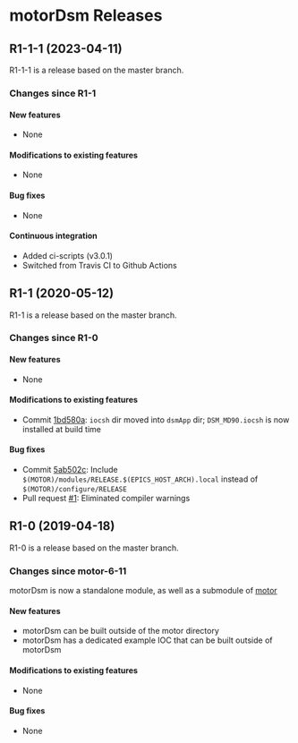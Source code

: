 # motorDsm Releases

## __R1-1-1 (2023-04-11)__
R1-1-1 is a release based on the master branch.  

### Changes since R1-1

#### New features
* None

#### Modifications to existing features
* None

#### Bug fixes
* None

#### Continuous integration
* Added ci-scripts (v3.0.1)
* Switched from Travis CI to Github Actions

## __R1-1 (2020-05-12)__
R1-1 is a release based on the master branch.  

### Changes since R1-0

#### New features
* None

#### Modifications to existing features
* Commit [1bd580a](https://github.com/epics-motor/motorDsm/commit/1bd580a87869fb140939978c0b06856917282da9): ``iocsh`` dir moved into ``dsmApp`` dir; ``DSM_MD90.iocsh`` is now installed at build time

#### Bug fixes
* Commit [5ab502c](https://github.com/epics-motor/motorDsm/commit/5ab502c53ac81885e2a511ade95f22d0a0db4f43): Include ``$(MOTOR)/modules/RELEASE.$(EPICS_HOST_ARCH).local`` instead of ``$(MOTOR)/configure/RELEASE``
* Pull request [#1](https://github.com/epics-motor/motorDsm/pull/1): Eliminated compiler warnings

## __R1-0 (2019-04-18)__
R1-0 is a release based on the master branch.  

### Changes since motor-6-11

motorDsm is now a standalone module, as well as a submodule of [motor](https://github.com/epics-modules/motor)

#### New features
* motorDsm can be built outside of the motor directory
* motorDsm has a dedicated example IOC that can be built outside of motorDsm

#### Modifications to existing features
* None

#### Bug fixes
* None
